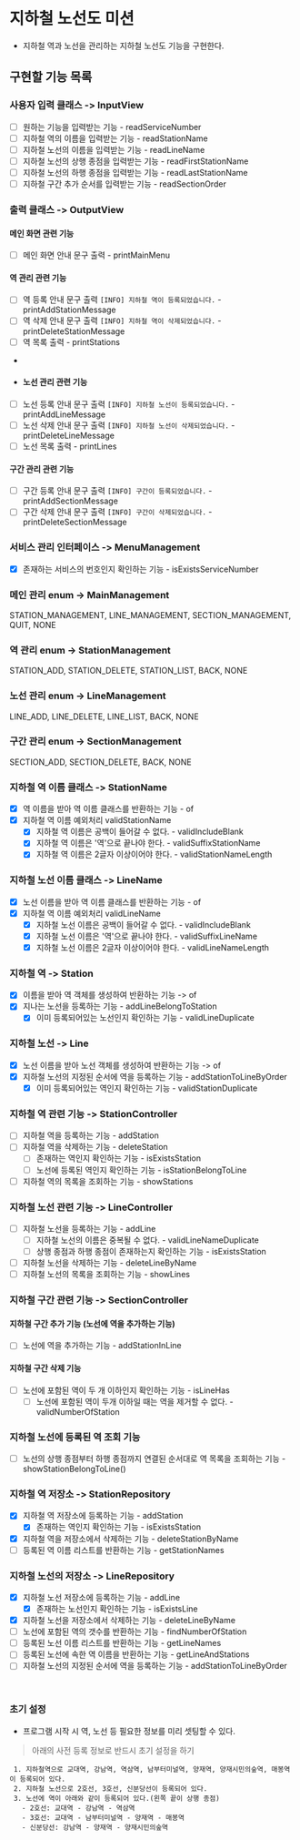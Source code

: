 # 지하철 노선도 미션
- 지하철 역과 노선을 관리하는 지하철 노선도 기능을 구현한다.

## 구현할 기능 목록

### 사용자 입력 클래스 -> InputView
- [ ] 원하는 기능을 입력받는 기능 - readServiceNumber
- [ ] 지하철 역의 이름을 입력받는 기능 - readStationName
- [ ] 지하철 노선의 이름을 입력받는 기능 - readLineName
- [ ] 지하철 노선의 상행 종점을 입력받는 기능 - readFirstStationName
- [ ] 지하철 노선의 하행 종점을 입력받는 기능 - readLastStationName
- [ ] 지하철 구간 추가 순서를 입력받는 기능 - readSectionOrder

### 출력 클래스 -> OutputView
#### 메인 화면 관련 기능
- [ ] 메인 화면 안내 문구 출력 - printMainMenu

#### 역 관리 관련 기능
- [ ] 역 등록 안내 문구 출력 `[INFO] 지하철 역이 등록되었습니다.` - printAddStationMessage
- [ ] 역 삭제 안내 문구 출력 `[INFO] 지하철 역이 삭제되었습니다.` - printDeleteStationMessage
- [ ] 역 목록 출력 - printStations
- 
- #### 노선 관리 관련 기능
- [ ] 노선 등록 안내 문구 출력 `[INFO] 지하철 노선이 등록되었습니다.` - printAddLineMessage
- [ ] 노선 삭제 안내 문구 출력 `[INFO] 지하철 노선이 삭제되었습니다.` - printDeleteLineMessage
- [ ] 노선 목록 출력 - printLines

#### 구간 관리 관련 기능
- [ ] 구간 등록 안내 문구 출력 `[INFO] 구간이 등록되었습니다.` - printAddSectionMessage
- [ ] 구간 삭제 안내 문구 출력 `[INFO] 구간이 삭제되었습니다.` - printDeleteSectionMessage

### 서비스 관리 인터페이스 -> MenuManagement
- [x] 존재하는 서비스의 번호인지 확인하는 기능 - isExistsServiceNumber

### 메인 관리 enum -> MainManagement
STATION_MANAGEMENT, LINE_MANAGEMENT, SECTION_MANAGEMENT, QUIT, NONE

### 역 관리 enum -> StationManagement
STATION_ADD, STATION_DELETE, STATION_LIST, BACK, NONE

### 노선 관리 enum -> LineManagement
LINE_ADD, LINE_DELETE, LINE_LIST, BACK, NONE

### 구간 관리 enum -> SectionManagement
SECTION_ADD, SECTION_DELETE, BACK, NONE

### 지하철 역 이름 클래스 -> StationName
- [x] 역 이름을 받아 역 이름 클래스를 반환하는 기능 - of
- [x] 지하철 역 이름 예외처리 validStationName
  - [x] 지하철 역 이름은 공백이 들어갈 수 없다. - validIncludeBlank
  - [x] 지하철 역 이름은 '역'으로 끝나야 한다. - validSuffixStationName
  - [x] 지하철 역 이름은 2글자 이상이어야 한다. - validStationNameLength

### 지하철 노선 이름 클래스 -> LineName
- [x] 노선 이름을 받아 역 이름 클래스를 반환하는 기능 - of
- [x] 지하철 역 이름 예외처리 validLineName  
  - [x] 지하철 노선 이름은 공백이 들어갈 수 없다. - validIncludeBlank
  - [x] 지하철 노선 이름은 '역'으로 끝나야 한다. - validSuffixLineName
  - [x] 지하철 노선 이름은 2글자 이상이어야 한다. - validLineNameLength

### 지하철 역 -> Station
- [x] 이름을 받아 역 객체를 생성하여 반환하는 기능 -> of
- [x] 지나는 노선을 등록하는 기능 - addLineBelongToStation
  - [x] 이미 등록되어있는 노선인지 확인하는 기능 - validLineDuplicate

### 지하철 노선 -> Line
- [x] 노선 이름을 받아 노선 객체를 생성하여 반환하는 기능 -> of
- [x] 지하철 노선의 지정된 순서에 역을 등록하는 기능 - addStationToLineByOrder
  - [x] 이미 등록되어있는 역인지 확인하는 기능 - validStationDuplicate

### 지하철 역 관련 기능 -> StationController
- [ ] 지하철 역을 등록하는 기능 - addStation
- [ ] 지하철 역을 삭제하는 기능 - deleteStation
  - [ ] 존재하는 역인지 확인하는 기능 - isExistsStation
  - [ ] 노선에 등록된 역인지 확인하는 기능 - isStationBelongToLine
- [ ] 지하철 역의 목록을 조회하는 기능 - showStations

### 지하철 노선 관련 기능 -> LineController
- [ ] 지하철 노선을 등록하는 기능 - addLine
  - [ ] 지하철 노선의 이름은 중복될 수 없다. - validLineNameDuplicate
  - [ ] 상행 종점과 하행 종점이 존재하는지 확인하는 기능 - isExistsStation
- [ ] 지하철 노선을 삭제하는 기능 - deleteLineByName
- [ ] 지하철 노선의 목록을 조회하는 기능 - showLines

### 지하철 구간 관련 기능 -> SectionController
#### 지하철 구간 추가 기능 (노선에 역을 추가하는 기능)
- [ ] 노선에 역을 추가하는 기능 - addStationInLine

#### 지하철 구간 삭제 기능
- [ ] 노선에 포함된 역이 두 개 이하인지 확인하는 기능 - isLineHas
  - [ ] 노선에 포함된 역이 두개 이하일 때는 역을 제거할 수 없다. - validNumberOfStation

### 지하철 노선에 등록된 역 조회 기능
- [ ] 노선의 상행 종점부터 하행 종점까지 연결된 순서대로 역 목록을 조회하는 기능 - showStationBelongToLine()


### 지하철 역 저장소 -> StationRepository
- [x] 지하철 역 저장소에 등록하는 기능 - addStation
  - [x] 존재하는 역인지 확인하는 기능 - isExistsStation
- [x] 지하철 역을 저장소에서 삭제하는 기능 - deleteStationByName
- [ ] 등록된 역 이름 리스트를 반환하는 기능 - getStationNames

### 지하철 노선의 저장소 -> LineRepository
- [x] 지하철 노선 저장소에 등록하는 기능 - addLine
  - [x] 존재하는 노선인지 확인하는 기능 - isExistsLine
- [x] 지하철 노선을 저장소에서 삭제하는 기능 - deleteLineByName
- [ ] 노선에 포함된 역의 갯수를 반환하는 기능 - findNumberOfStation
- [ ] 등록된 노선 이름 리스트를 반환하는 기능 - getLineNames
- [ ] 등록된 노선에 속한 역 이름을 반환하는 기능 - getLineAndStations
- [ ] 지하철 노선의 지정된 순서에 역을 등록하는 기능 - addStationToLineByOrder

<br>

### 초기 설정
- 프로그램 시작 시 역, 노선 등 필요한 정보를 미리 셋팅할 수 있다.

> 아래의 사전 등록 정보로 반드시 초기 설정을 하기

```
 1. 지하철역으로 교대역, 강남역, 역삼역, 남부터미널역, 양재역, 양재시민의숲역, 매봉역이 등록되어 있다.
 2. 지하철 노선으로 2호선, 3호선, 신분당선이 등록되어 있다.
 3. 노선에 역이 아래와 같이 등록되어 있다.(왼쪽 끝이 상행 종점)
   - 2호선: 교대역 - 강남역 - 역삼역
   - 3호선: 교대역 - 남부터미널역 - 양재역 - 매봉역
   - 신분당선: 강남역 - 양재역 - 양재시민의숲역
 ```